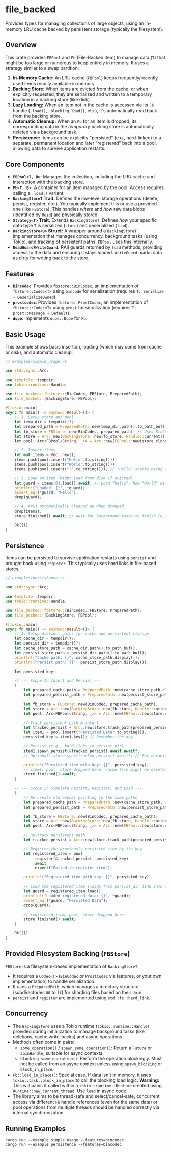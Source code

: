 # file_backed
Provides types for managing collections of large objects, using an in-memory LRU cache backed by persistent storage (typically the filesystem).

## Overview

This crate provides `FBPool` and `Fb` (File-Backed item) to manage data (`T`) that might be too large or numerous to keep entirely in memory. It uses a strategy similar to a swap partition:

1.  **In-Memory Cache:** An LRU cache (`FBPool`) keeps frequently/recently used items readily available in memory.
2.  **Backing Store:** When items are evicted from the cache, or when explicitly requested, they are serialized and written to a temporary location in a backing store (like disk).
3.  **Lazy Loading:** When an item not in the cache is accessed via its `Fb` handle (`.load()`, `.blocking_load()`, etc.), it's automatically read back from the backing store.
4.  **Automatic Cleanup:** When an `Fb` for an item is dropped, its corresponding data in the *temporary* backing store is automatically deleted via a background task.
5.  **Persistence:** Items can be explicitly "persisted" (e.g., hard-linked) to a separate, permanent location and later "registered" back into a pool, allowing data to survive application restarts.

## Core Components

* **`FBPool<T, B>`:** Manages the collection, including the LRU cache and interaction with the backing store.
* **`Fb<T, B>`:** A container for an item managed by the pool. Access requires calling a `.load()` variant.
* **`BackingStoreT` Trait:** Defines the low-level storage operations (delete, persist, register, etc.). You typically implement this or use a provided one (like `FBStore`). This handles *where* and *how* raw data blobs (identified by `Uuid`) are physically stored.
* **`Strategy<T>` Trait:** Extends `BackingStoreT`. Defines *how* your specific data type `T` is serialized (`store`) and deserialized (`load`).
* **`BackingStore<B>` Struct:** A wrapper around a `BackingStoreT` implementation that manages concurrency, background tasks (using Tokio), and tracking of persistent paths. `FBPool` uses this internally.
* **`ReadGuard`/`WriteGuard`:** RAII guards returned by `load` methods, providing access to the data and ensuring it stays loaded. `WriteGuard` marks data as dirty for writing back to the store.

## Features

* **`bincodec`**: Provides `fbstore::BinCodec`, an implementation of `fbstore::Codec<T>` using `bincode` for serialization (requires `T: Serialize + DeserializeOwned`).
* **`prostcodec`**: Provides `fbstore::ProstCodec`, an implementation of `fbstore::Codec<T>` using `prost` for serialization (requires `T: prost::Message + Default`).
* **`dupe`**: Implements `dupe::Dupe` for `Fb`.

## Basic Usage

This example shows basic insertion, loading (which may come from cache or disk), and automatic cleanup.

```rust
// examples/simple_usage.rs

use std::sync::Arc;

use tempfile::tempdir;
use tokio::runtime::Handle;

use file_backed::fbstore::{BinCodec, FBStore, PreparedPath};
use file_backed::{BackingStore, FBPool};

#[tokio::main]
async fn main() -> anyhow::Result<()> {
    // 1. Setup store and pool
    let temp_dir = tempdir()?;
    let prepared_path = PreparedPath::new(temp_dir.path().to_path_buf(), vec![]).await;
    let fb_store = FBStore::new(BinCodec, prepared_path); // Uses BinCodec for String
    let store = Arc::new(BackingStore::new(fb_store, Handle::current()));
    let pool: Arc<FBPool<String, _>> = Arc::new(FBPool::new(store.clone(), 2)); // Cache size 2

    // 2. Insert items
    let mut items = Vec::new();
    items.push(pool.insert("Hello".to_string()));
    items.push(pool.insert("World".to_string()));
    items.push(pool.insert("!".to_string())); // "Hello" starts being evicted now

    // 3. Load an item (might load from disk if evicted)
    let guard = items[0].load().await; // Load "Hello". Now "World" will be evicted.
    println!("Loaded: {}", *guard);
    assert_eq!(*guard, "Hello");
    drop(guard);

    // 4. Arcs automatically cleaned up when dropped
    drop(items);
    store.finished().await; // Wait for background tasks to finish (e.g., file deletions)

    Ok(())
}
```

## Persistence

Items can be persisted to survive application restarts using `persist` and brought back using `register`. This typically uses hard links in file-based stores.

```rust
// examples/persistence.rs

use std::sync::Arc;

use tempfile::tempdir;
use tokio::runtime::Handle;

use file_backed::fbstore::{BinCodec, FBStore, PreparedPath};
use file_backed::{BackingStore, FBPool};

#[tokio::main]
async fn main() -> anyhow::Result<()> {
    // 1. Setup distinct paths for cache and persistent storage
    let cache_dir = tempdir()?;
    let persist_dir = tempdir()?;
    let cache_store_path = cache_dir.path().to_path_buf();
    let persist_store_path = persist_dir.path().to_path_buf();
    println!("Cache path: {}", cache_store_path.display());
    println!("Persist path: {}", persist_store_path.display());

    let persisted_key;

    // --- Scope 1: Insert and Persist ---
    {
        let prepared_cache_path = PreparedPath::new(cache_store_path.clone(), vec![]).await;
        let prepared_persist_path = PreparedPath::new(persist_store_path.clone(), vec![]).await;

        let fb_store = FBStore::new(BinCodec, prepared_cache_path);
        let store = Arc::new(BackingStore::new(fb_store, Handle::current()));
        let pool: Arc<FBPool<String, _>> = Arc::new(FBPool::new(store.clone(), 1));

        // Track persistent path & insert
        let tracked_persist = Arc::new(store.track_path(prepared_persist_path).await?);
        let item1 = pool.insert("Persisted Data".to_string());
        persisted_key = item1.key(); // Remember the key

        // Persist (e.g., hard-links to persist_dir)
        item1.spawn_persist(&tracked_persist).await.await?;
        // Optional: store.sync(tracked_persist).await?; // For durability

        println!("Persisted item with key: {}", persisted_key);
        // item1, pool, store dropped here; cache file might be deleted later
        store.finished().await;
    }

    // --- Scope 2: Simulate Restart, Register, and Load ---
    {
        // Re-create store/pool pointing to the same paths
        let prepared_cache_path = PreparedPath::new(cache_store_path, vec![]).await;
        let prepared_persist_path = PreparedPath::new(persist_store_path, vec![]).await; // Must exist

        let fb_store = FBStore::new(BinCodec, prepared_cache_path);
        let store = Arc::new(BackingStore::new(fb_store, Handle::current()));
        let pool: Arc<FBPool<String, _>> = Arc::new(FBPool::new(store.clone(), 1));

        // Re-track persistent path
        let tracked_persist = Arc::new(store.track_path(prepared_persist_path).await?);

        // Register the previously persisted item by its key
        let registered_item = pool
            .register(&tracked_persist, persisted_key)
            .await
            .expect("Failed to register item");

        println!("Registered item with key: {}", persisted_key);

        // Load the registered item (loads from persist_dir link into cache_dir)
        let guard = registered_item.load();
        println!("Loaded registered data: {}", *guard);
        assert_eq!(*guard, "Persisted Data");
        drop(guard);

        // registered_item, pool, store dropped here
        store.finished().await;
    }

    Ok(())
}
```

## Provided Filesystem Backing (`FBStore`)

`FBStore` is a filesystem-based implementation of `BackingStoreT`.

* It requires a `Codec<T>` (`BinCodec` or `ProstCodec` via features, or your own implementation) to handle serialization.
* It uses a `PreparedPath`, which manages a directory structure (subdirectories `00` to `ff`) for sharding files based on their `Uuid`.
* `persist` and `register` are implemented using `std::fs::hard_link`.

## Concurrency

* The `BackingStore` uses a Tokio runtime (`tokio::runtime::Handle`) provided during initialization to manage background tasks (like deletions, cache write-backs) and async operations.
* Methods often come in pairs:
    * `some_operation()` / `spawn_some_operation()`: Return a `Future` or `JoinHandle`, suitable for async contexts.
    * `blocking_some_operation()`: Perform the operation blockingly. Must not be called from an async context unless using `spawn_blocking` or `block_in_place`.
* `Fb::load_in_place()`: Special case. If data isn't in memory, it uses `tokio::task::block_in_place` to call the blocking load logic. **Warning:** This will panic if called within a `tokio::runtime::Runtime` created using `Runtime::new_current_thread`. Use `load` in async code.
* The library aims to be thread-safe and select/cancel-safe; concurrent access via different `Fb` handle references (even for the same data) or pool operations from multiple threads should be handled correctly via internal synchronization.

## Running Examples

```
cargo run --example simple_usage --features=bincodec
cargo run --example persistence --features=bincodec
```
